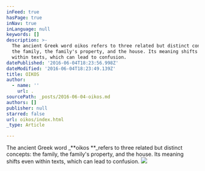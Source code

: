 ```yaml
---
inFeed: true
hasPage: true
inNav: true
inLanguage: null
keywords: []
description: >-
  The ancient Greek word oikos refers to three related but distinct concepts:
  the family, the family's property, and the house. Its meaning shifts even
  within texts, which can lead to confusion.
datePublished: '2016-06-04T18:23:56.998Z'
dateModified: '2016-06-04T18:23:49.139Z'
title: OIKOS
author:
  - name: ''
    url: .
sourcePath: _posts/2016-06-04-oikos.md
authors: []
publisher: null
starred: false
url: oikos/index.html
_type: Article

---
```

The ancient Greek word _**oikos **_refers to three related but distinct concepts: the family, the family's property, and the house. Its meaning shifts even within texts, which can lead to confusion.
![](https://the-grid-user-content.s3-us-west-2.amazonaws.com/d29f00c8-9a96-4f37-b884-2d4b73d72628.png)